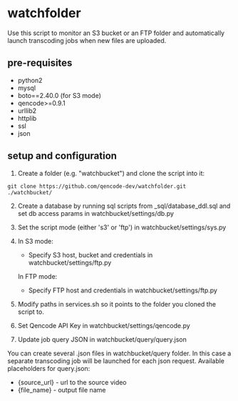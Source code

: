 # watchfolder
Use this script to monitor an S3 bucket or an FTP folder and automatically launch transcoding jobs when new files are uploaded.

## pre-requisites
 * python2
 * mysql
 * boto==2.40.0 (for S3 mode)
 * qencode>=0.9.1
 * urllib2
 * httplib
 * ssl
 * json

## setup and configuration

 1. Create a folder (e.g. "watchbucket") and clone the script into it:

```
git clone https://github.com/qencode-dev/watchfolder.git ./watchbucket/
```

 2. Create a database by running sql scripts from _sql/database_ddl.sql and set db access params in watchbucket/settings/db.py

 3. Set the script mode (either 's3' or 'ftp') in watchbucket/settings/sys.py

 4. In S3 mode:
    * Specify S3 host, bucket and credentials in watchbucket/settings/ftp.py

    In FTP mode:
    * Specify FTP host and credentials in watchbucket/settings/ftp.py

 5. Modify paths in services.sh so it points to the folder you cloned the script to.

 6. Set Qencode API Key in watchbucket/settings/qencode.py

 7. Update job query JSON in watchbucket/query/query.json

 You can create several .json files in watchbucket/query folder. In this case a separate transcoding job will be launched for each json request.
 Available placeholders for query.json:

 * {source_url} - url to the source video
 * {file_name} - output file name


